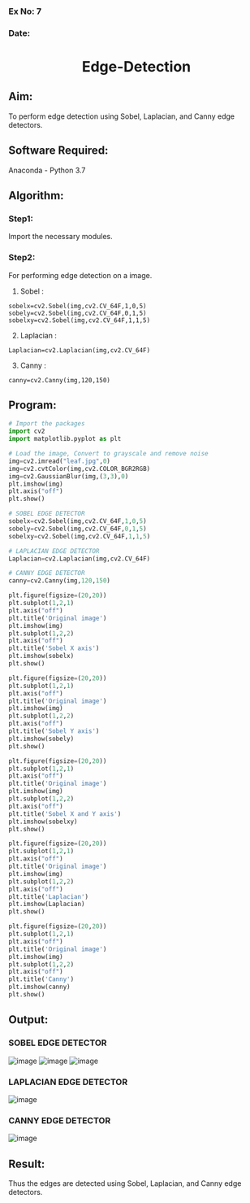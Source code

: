 ### Ex No: 7
### Date:

# <p align="center"> Edge-Detection </p>
## Aim:
To perform edge detection using Sobel, Laplacian, and Canny edge detectors.

## Software Required:
Anaconda - Python 3.7

## Algorithm:
### Step1:
Import the necessary modules.
<br>
### Step2:
For performing edge detection on a image.
<br>
 1) Sobel :
 ```
 sobelx=cv2.Sobel(img,cv2.CV_64F,1,0,5)
 sobely=cv2.Sobel(img,cv2.CV_64F,0,1,5)
 sobelxy=cv2.Sobel(img,cv2.CV_64F,1,1,5)
 ```
 2) Laplacian :
 ```
 Laplacian=cv2.Laplacian(img,cv2.CV_64F)
 ```
 3) Canny :
 ```
 canny=cv2.Canny(img,120,150)
 ```
## Program:

``` Python
# Import the packages
import cv2 
import matplotlib.pyplot as plt

# Load the image, Convert to grayscale and remove noise
img=cv2.imread("leaf.jpg",0)
img=cv2.cvtColor(img,cv2.COLOR_BGR2RGB)
img=cv2.GaussianBlur(img,(3,3),0)
plt.imshow(img)
plt.axis("off")
plt.show()

# SOBEL EDGE DETECTOR
sobelx=cv2.Sobel(img,cv2.CV_64F,1,0,5)
sobely=cv2.Sobel(img,cv2.CV_64F,0,1,5)
sobelxy=cv2.Sobel(img,cv2.CV_64F,1,1,5)

# LAPLACIAN EDGE DETECTOR
Laplacian=cv2.Laplacian(img,cv2.CV_64F)

# CANNY EDGE DETECTOR
canny=cv2.Canny(img,120,150)

plt.figure(figsize=(20,20))
plt.subplot(1,2,1)
plt.axis("off")
plt.title('Original image')
plt.imshow(img)
plt.subplot(1,2,2)
plt.axis("off")
plt.title('Sobel X axis')
plt.imshow(sobelx)
plt.show()

plt.figure(figsize=(20,20))
plt.subplot(1,2,1)
plt.axis("off")
plt.title('Original image')
plt.imshow(img)
plt.subplot(1,2,2)
plt.axis("off")
plt.title('Sobel Y axis')
plt.imshow(sobely)
plt.show()

plt.figure(figsize=(20,20))
plt.subplot(1,2,1)
plt.axis("off")
plt.title('Original image')
plt.imshow(img)
plt.subplot(1,2,2)
plt.axis("off")
plt.title('Sobel X and Y axis')
plt.imshow(sobelxy)
plt.show()

plt.figure(figsize=(20,20))
plt.subplot(1,2,1)
plt.axis("off")
plt.title('Original image')
plt.imshow(img)
plt.subplot(1,2,2)
plt.axis("off")
plt.title('Laplacian')
plt.imshow(Laplacian)
plt.show()

plt.figure(figsize=(20,20))
plt.subplot(1,2,1)
plt.axis("off")
plt.title('Original image')
plt.imshow(img)
plt.subplot(1,2,2)
plt.axis("off")
plt.title('Canny')
plt.imshow(canny)
plt.show()

```
## Output:
### SOBEL EDGE DETECTOR

![image](https://user-images.githubusercontent.com/103049243/171138909-53a98a2f-3bff-4786-8553-b34461da83f7.png)
![image](https://user-images.githubusercontent.com/103049243/171138951-48526410-c628-400c-803a-ee643a986bb9.png)
![image](https://user-images.githubusercontent.com/103049243/171139002-34d65a5a-fdfc-4062-8ed9-b07fc98d88c6.png)


### LAPLACIAN EDGE DETECTOR
![image](https://user-images.githubusercontent.com/103049243/171139115-aa0475ca-1ec4-442a-8666-f25cb4dab3cd.png)

### CANNY EDGE DETECTOR
![image](https://user-images.githubusercontent.com/103049243/171139194-5852614d-fd8e-46a9-ab02-6a79fa09cf42.png)


## Result:
Thus the edges are detected using Sobel, Laplacian, and Canny edge detectors.
